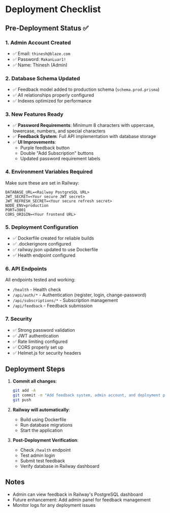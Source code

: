# Deployment Checklist

## Pre-Deployment Status ✅

### 1. **Admin Account Created**
- ✅ Email: `thinesh@blaze.com`
- ✅ Password: `MakanLuar1!`
- ✅ Name: Thinesh (Admin)

### 2. **Database Schema Updated**
- ✅ Feedback model added to production schema (`schema.prod.prisma`)
- ✅ All relationships properly configured
- ✅ Indexes optimized for performance

### 3. **New Features Ready**
- ✅ **Password Requirements**: Minimum 8 characters with uppercase, lowercase, numbers, and special characters
- ✅ **Feedback System**: Full API implementation with database storage
- ✅ **UI Improvements**: 
  - Purple feedback button
  - Double "Add Subscription" buttons
  - Updated password requirement labels

### 4. **Environment Variables Required**
Make sure these are set in Railway:
```env
DATABASE_URL=<Railway PostgreSQL URL>
JWT_SECRET=<Your secure JWT secret>
JWT_REFRESH_SECRET=<Your secure refresh secret>
NODE_ENV=production
PORT=3001
CORS_ORIGIN=<Your frontend URL>
```

### 5. **Deployment Configuration**
- ✅ Dockerfile created for reliable builds
- ✅ .dockerignore configured
- ✅ railway.json updated to use Dockerfile
- ✅ Health endpoint configured

### 6. **API Endpoints**
All endpoints tested and working:
- `/health` - Health check
- `/api/auth/*` - Authentication (register, login, change-password)
- `/api/subscriptions/*` - Subscription management
- `/api/feedback` - Feedback submission

### 7. **Security**
- ✅ Strong password validation
- ✅ JWT authentication
- ✅ Rate limiting configured
- ✅ CORS properly set up
- ✅ Helmet.js for security headers

## Deployment Steps

1. **Commit all changes**:
   ```bash
   git add -A
   git commit -m "Add feedback system, admin account, and deployment prep"
   git push
   ```

2. **Railway will automatically**:
   - Build using Dockerfile
   - Run database migrations
   - Start the application

3. **Post-Deployment Verification**:
   - Check `/health` endpoint
   - Test admin login
   - Submit test feedback
   - Verify database in Railway dashboard

## Notes
- Admin can view feedback in Railway's PostgreSQL dashboard
- Future enhancement: Add admin panel for feedback management
- Monitor logs for any deployment issues